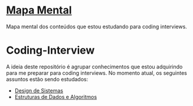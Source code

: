 # [Mapa Mental](#mapa-mental)
Mapa mental dos conteúdos que estou estudando para coding interviews.

# Coding-Interview
A ideia deste repositório é agrupar conhecimentos que estou adquirindo para me preparar para coding interviews. No momento atual, os seguintes assuntos estão sendo estudados:
- [Design de Sistemas](System%20Design%20Fundamentals/Design%20de%20Sistemas.md)
- [Estruturas de Dados e Algoritmos](System%20Design%20Fundamentals/Design%20de%20Sistemas.md)

